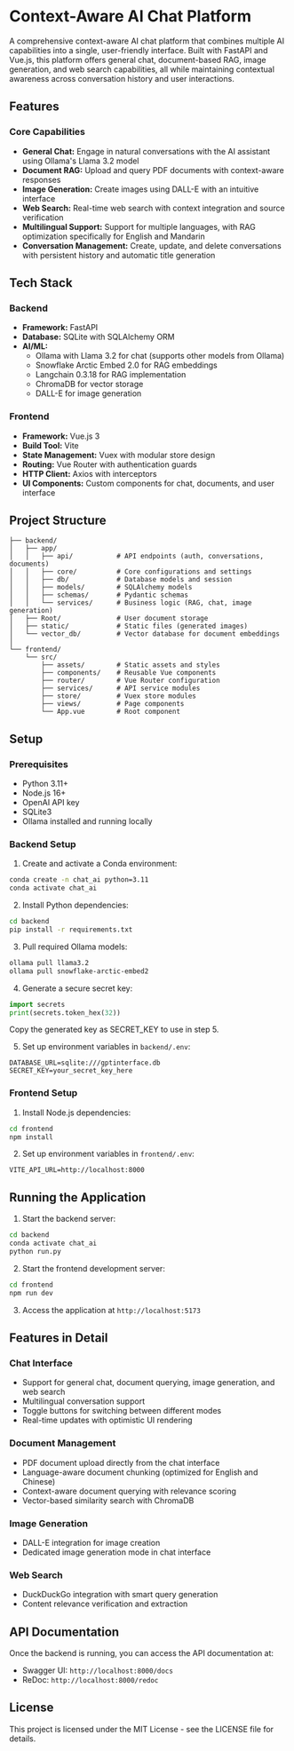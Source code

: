 # Context-Aware AI Chat Platform

A comprehensive context-aware AI chat platform that combines multiple AI capabilities into a single, user-friendly interface. Built with FastAPI and Vue.js, this platform offers general chat, document-based RAG, image generation, and web search capabilities, all while maintaining contextual awareness across conversation history and user interactions.

## Features

### Core Capabilities
- **General Chat:** Engage in natural conversations with the AI assistant using Ollama's Llama 3.2 model
- **Document RAG:** Upload and query PDF documents with context-aware responses
- **Image Generation:** Create images using DALL-E with an intuitive interface
- **Web Search:** Real-time web search with context integration and source verification
- **Multilingual Support:** Support for multiple languages, with RAG optimization specifically for English and Mandarin
- **Conversation Management:** Create, update, and delete conversations with persistent history and automatic title generation

## Tech Stack

### Backend
- **Framework:** FastAPI
- **Database:** SQLite with SQLAlchemy ORM
- **AI/ML:**
  - Ollama with Llama 3.2 for chat (supports other models from Ollama)
  - Snowflake Arctic Embed 2.0 for RAG embeddings
  - Langchain 0.3.18 for RAG implementation
  - ChromaDB for vector storage
  - DALL-E for image generation

### Frontend
- **Framework:** Vue.js 3
- **Build Tool:** Vite
- **State Management:** Vuex with modular store design
- **Routing:** Vue Router with authentication guards
- **HTTP Client:** Axios with interceptors
- **UI Components:** Custom components for chat, documents, and user interface

## Project Structure

```
├── backend/
│   ├── app/
│   │   ├── api/           # API endpoints (auth, conversations, documents)
│   │   ├── core/          # Core configurations and settings
│   │   ├── db/            # Database models and session
│   │   ├── models/        # SQLAlchemy models
│   │   ├── schemas/       # Pydantic schemas
│   │   └── services/      # Business logic (RAG, chat, image generation)
│   ├── Root/              # User document storage
│   ├── static/            # Static files (generated images)
│   └── vector_db/         # Vector database for document embeddings
│
└── frontend/
    └── src/
        ├── assets/        # Static assets and styles
        ├── components/    # Reusable Vue components
        ├── router/        # Vue Router configuration
        ├── services/      # API service modules
        ├── store/         # Vuex store modules
        ├── views/         # Page components
        └── App.vue        # Root component
```

## Setup

### Prerequisites
- Python 3.11+
- Node.js 16+
- OpenAI API key
- SQLite3
- Ollama installed and running locally

### Backend Setup

1. Create and activate a Conda environment:
```bash
conda create -n chat_ai python=3.11
conda activate chat_ai
```

2. Install Python dependencies:
```bash
cd backend
pip install -r requirements.txt
```

3. Pull required Ollama models:
```bash
ollama pull llama3.2
ollama pull snowflake-arctic-embed2
```

4. Generate a secure secret key:
```python
import secrets
print(secrets.token_hex(32))
```
Copy the generated key as SECRET_KEY to use in step 5.

5. Set up environment variables in `backend/.env`:
```OPENAI_API_KEY=your_api_key_here
DATABASE_URL=sqlite:///gptinterface.db
SECRET_KEY=your_secret_key_here
```

### Frontend Setup

1. Install Node.js dependencies:
```bash
cd frontend
npm install
```

2. Set up environment variables in `frontend/.env`:
```
VITE_API_URL=http://localhost:8000
```

## Running the Application

1. Start the backend server:
```bash
cd backend
conda activate chat_ai
python run.py
```

2. Start the frontend development server:
```bash
cd frontend
npm run dev
```

3. Access the application at `http://localhost:5173`

## Features in Detail

### Chat Interface
- Support for general chat, document querying, image generation, and web search
- Multilingual conversation support
- Toggle buttons for switching between different modes
- Real-time updates with optimistic UI rendering

### Document Management
- PDF document upload directly from the chat interface
- Language-aware document chunking (optimized for English and Chinese)
- Context-aware document querying with relevance scoring
- Vector-based similarity search with ChromaDB

### Image Generation
- DALL-E integration for image creation
- Dedicated image generation mode in chat interface

### Web Search
- DuckDuckGo integration with smart query generation
- Content relevance verification and extraction

## API Documentation

Once the backend is running, you can access the API documentation at:
- Swagger UI: `http://localhost:8000/docs`
- ReDoc: `http://localhost:8000/redoc`

## License

This project is licensed under the MIT License - see the LICENSE file for details. 
